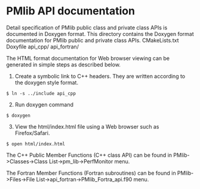 # PMlib API documentation


Detail specification of PMlib public class and private class APIs
is documented in Doxygen format.
This directory contains the Doxygen format documentation for PMlib public
and private class APIs.
	CMakeLists.txt
	Doxyfile
	api_cpp/
	api_fortran/

The HTML format documentation for Web browser viewing can be generated
in simple steps as described below.


1. Create a symbolic link to C++ headers. They are written according to
 the doxygen style format.

~~~
$ ln -s ../include api_cpp
~~~

2. Run doxygen command

~~~
$ doxygen
~~~

3. View the html/index.html file using a Web browser such as Firefox/Safari.

~~~
$ open html/index.html
~~~

The C++ Public Member Functions (C++ class API) can be found in
PMlib->Classes->Class List->pm_lib->PerfMonitor menu.

The Fortran Member Functions (Fortran subroutines) can be found in
PMlib->Files->File List->api_fortran->PMlib_Fortra_api.f90 menu.

